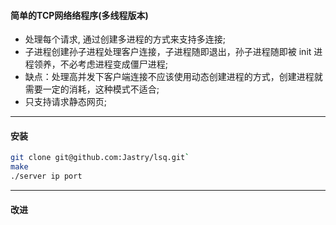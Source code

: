 #### 简单的TCP网络络程序(多线程版本)
 - 处理每个请求, 通过创建多进程的⽅式来⽀持多连接;
 - 子进程创建孙子进程处理客户连接，子进程随即退出，孙子进程随即被 init 进程领养，不必考虑进程变成僵尸进程;
 - 缺点：处理高并发下客户端连接不应该使用动态创建进程的方式，创建进程就需要一定的消耗，这种模式不适合;
 - 只支持请求静态网页;
--------
#### 安装
```bash
git clone git@github.com:Jastry/lsq.git`
make
./server ip port
```
--------
#### 改进


